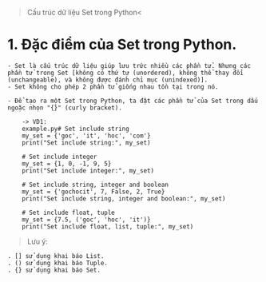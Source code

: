 > Cấu trúc dữ liệu Set trong Python<

# 1. Đặc điểm của Set trong Python.

    - Set là cấu trúc dữ liệu giúp lưu trức nhiều các phần tử. Nhưng các phần tử trong Set [không có thứ tự (unordered), không thể thay đổi (unchangeable), và không được đánh chỉ mục (unindexed)].
    - Set không cho phép 2 phần tử giống nhau tồn tại trong nó.

    - Để tạo ra một Set trong Python, ta đặt các phần tử của Set trong dấu ngoặc nhọn "{}" (curly bracket).

        -> VD1:
        example.py# Set include string
        my_set = {'goc', 'it', 'hoc', 'com'}
        print("Set include string:", my_set)

        # Set include integer
        my_set = {1, 0, -1, 9, 5}
        print("Set include integer:", my_set)

        # Set include string, integer and boolean
        my_set = {'gochocit', 7, False, 2, True}
        print("Set include string, integer and boolean:", my_set)

        # Set include float, tuple
        my_set = {7.5, ('goc', 'hoc', 'it')}
        print("Set include float, list, tuple:", my_set)

> Lưu ý:

    . [] sử dụng khai báo List.
    . () sử dụng khai báo Tuple.
    . {} sử dụng khai báo Set.
